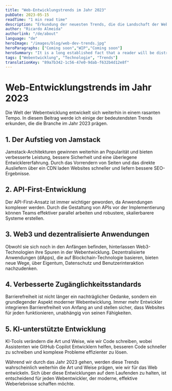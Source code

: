 ```yaml
---
title: "Web-Entwicklungstrends im Jahr 2023"
pubDate: 2023-05-15
readTime: "1 min read time"
description: "Erkundung der neuesten Trends, die die Landschaft der Webentwicklung im Jahr 2023 prägen"
author: "Ricardo Almeida"
authorlink: "/de/about"
language: "de"
heroImage: "/images/blog/web-dev-trends.jpg"
heroParagraphs: ["Coming soon","WIP","Coming soon"]
heroSummary: "It is a long established fact that a reader will be distracted by the readable content of a page when looking at its layout. The point of using Lorem Ipsum is that it has a more-or-less normal distribution of letters, as opposed to using 'Content here, content here', making it look like readable English."
tags: ["Webentwicklung", "Technologie", "Trends"]
translationKey: "89a7b342-1c56-47e0-9dab-f632b4d12e8f"
---
```


# Web-Entwicklungstrends im Jahr 2023

Die Welt der Webentwicklung entwickelt sich weiterhin in einem rasanten Tempo. In diesem Beitrag werde ich einige der bedeutendsten Trends erkunden, die die Branche im Jahr 2023 prägen.

## 1. Der Aufstieg von Jamstack

Jamstack-Architekturen gewinnen weiterhin an Popularität und bieten verbesserte Leistung, bessere Sicherheit und eine überlegene Entwicklererfahrung. Durch das Vorrendern von Seiten und das direkte Ausliefern über ein CDN laden Websites schneller und liefern bessere SEO-Ergebnisse.

## 2. API-First-Entwicklung

Der API-First-Ansatz ist immer wichtiger geworden, da Anwendungen komplexer werden. Durch die Gestaltung von APIs vor der Implementierung können Teams effektiver parallel arbeiten und robustere, skalierbarere Systeme erstellen.

## 3. Web3 und dezentralisierte Anwendungen

Obwohl sie sich noch in den Anfängen befinden, hinterlassen Web3-Technologien ihre Spuren in der Webentwicklung. Dezentralisierte Anwendungen (dApps), die auf Blockchain-Technologie basieren, bieten neue Wege, über Eigentum, Datenschutz und Benutzerinteraktion nachzudenken.

## 4. Verbesserte Zugänglichkeitsstandards

Barrierefreiheit ist nicht länger ein nachträglicher Gedanke, sondern ein grundlegender Aspekt moderner Webentwicklung. Immer mehr Entwickler integrieren Barrierefreiheit von Anfang an und stellen sicher, dass Websites für jeden funktionieren, unabhängig von seinen Fähigkeiten.

## 5. KI-unterstützte Entwicklung

KI-Tools verändern die Art und Weise, wie wir Code schreiben, wobei Assistenten wie GitHub Copilot Entwicklern helfen, besseren Code schneller zu schreiben und komplexe Probleme effizienter zu lösen.

Während wir durch das Jahr 2023 gehen, werden diese Trends wahrscheinlich weiterhin die Art und Weise prägen, wie wir für das Web entwickeln. Sich über diese Entwicklungen auf dem Laufenden zu halten, ist entscheidend für jeden Webentwickler, der moderne, effektive Weberlebnisse schaffen möchte. 